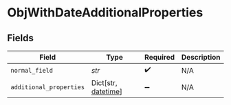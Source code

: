 # ObjWithDateAdditionalProperties


## Fields

| Field                                                                                   | Type                                                                                    | Required                                                                                | Description                                                                             |
| --------------------------------------------------------------------------------------- | --------------------------------------------------------------------------------------- | --------------------------------------------------------------------------------------- | --------------------------------------------------------------------------------------- |
| `normal_field`                                                                          | *str*                                                                                   | :heavy_check_mark:                                                                      | N/A                                                                                     |
| `additional_properties`                                                                 | Dict[str, [datetime](https://docs.python.org/3/library/datetime.html#datetime-objects)] | :heavy_minus_sign:                                                                      | N/A                                                                                     |